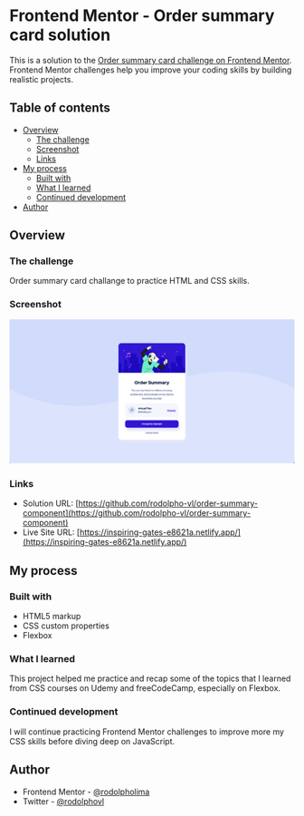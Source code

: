 # Frontend Mentor - Order summary card solution

This is a solution to the [Order summary card challenge on Frontend Mentor](https://www.frontendmentor.io/challenges/order-summary-component-QlPmajDUj). Frontend Mentor challenges help you improve your coding skills by building realistic projects.

## Table of contents

- [Overview](#overview)
  - [The challenge](#the-challenge)
  - [Screenshot](#screenshot)
  - [Links](#links)
- [My process](#my-process)
  - [Built with](#built-with)
  - [What I learned](#what-i-learned)
  - [Continued development](#continued-development)
- [Author](#author)

## Overview

### The challenge

Order summary card challange to practice HTML and CSS skills.

### Screenshot

![Design for my Order summary card coding challenge complete](./design/desktop-preview.png)

### Links

- Solution URL: [https://github.com/rodolpho-vl/order-summary-component](https://github.com/rodolpho-vl/order-summary-component)
- Live Site URL: [https://inspiring-gates-e8621a.netlify.app/](https://inspiring-gates-e8621a.netlify.app/)

## My process

### Built with

- HTML5 markup
- CSS custom properties
- Flexbox

### What I learned

This project helped me practice and recap some of the topics that I learned from CSS courses on Udemy and freeCodeCamp, especially on Flexbox.

### Continued development

I will continue practicing Frontend Mentor challenges to improve more my CSS skills before diving deep on JavaScript.

## Author

- Frontend Mentor - [@rodolpholima](https://www.frontendmentor.io/profile/rodolpholima)
- Twitter - [@rodolphovl](https://www.twitter.com/rodolphovl)
